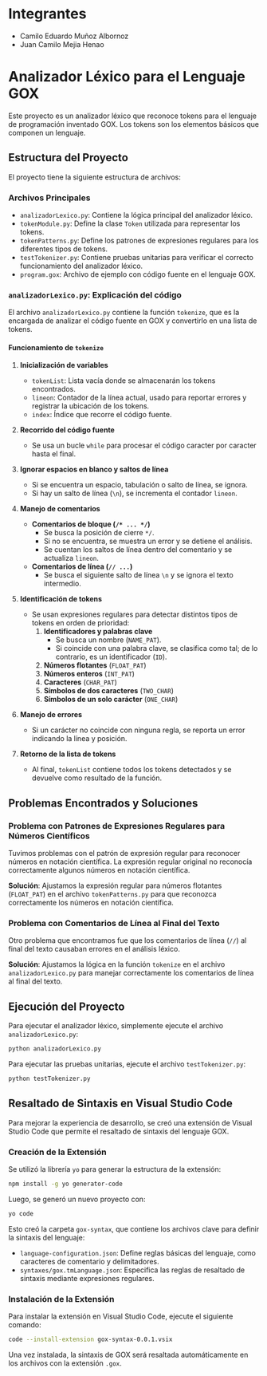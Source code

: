 # Integrantes
- Camilo Eduardo Muñoz Albornoz
- Juan Camilo Mejia Henao

# Analizador Léxico para el Lenguaje GOX

Este proyecto es un analizador léxico que reconoce tokens para el lenguaje de programación inventado GOX. Los tokens son los elementos básicos que componen un lenguaje.

## Estructura del Proyecto

El proyecto tiene la siguiente estructura de archivos:

### Archivos Principales

- `analizadorLexico.py`: Contiene la lógica principal del analizador léxico.
- `tokenModule.py`: Define la clase `Token` utilizada para representar los tokens.
- `tokenPatterns.py`: Define los patrones de expresiones regulares para los diferentes tipos de tokens.
- `testTokenizer.py`: Contiene pruebas unitarias para verificar el correcto funcionamiento del analizador léxico.
- `program.gox`: Archivo de ejemplo con código fuente en el lenguaje GOX.

### `analizadorLexico.py`: Explicación del código

El archivo `analizadorLexico.py` contiene la función `tokenize`, que es la encargada de analizar el código fuente en GOX y convertirlo en una lista de tokens.

#### **Funcionamiento de `tokenize`**

1. **Inicialización de variables**  
   - `tokenList`: Lista vacía donde se almacenarán los tokens encontrados.
   - `lineon`: Contador de la línea actual, usado para reportar errores y registrar la ubicación de los tokens.
   - `index`: Índice que recorre el código fuente.

2. **Recorrido del código fuente**  
   - Se usa un bucle `while` para procesar el código caracter por caracter hasta el final.

3. **Ignorar espacios en blanco y saltos de línea**  
   - Si se encuentra un espacio, tabulación o salto de línea, se ignora.
   - Si hay un salto de línea (`\n`), se incrementa el contador `lineon`.

4. **Manejo de comentarios**  
   - **Comentarios de bloque (`/* ... */`)**  
     - Se busca la posición de cierre `*/`.
     - Si no se encuentra, se muestra un error y se detiene el análisis.
     - Se cuentan los saltos de línea dentro del comentario y se actualiza `lineon`.
   - **Comentarios de línea (`// ...`)**  
     - Se busca el siguiente salto de línea `\n` y se ignora el texto intermedio.

5. **Identificación de tokens**  
   - Se usan expresiones regulares para detectar distintos tipos de tokens en orden de prioridad:
     1. **Identificadores y palabras clave**  
        - Se busca un nombre (`NAME_PAT`).
        - Si coincide con una palabra clave, se clasifica como tal; de lo contrario, es un identificador (`ID`).
     2. **Números flotantes** (`FLOAT_PAT`)
     3. **Números enteros** (`INT_PAT`)
     4. **Caracteres** (`CHAR_PAT`)
     5. **Símbolos de dos caracteres** (`TWO_CHAR`)
     6. **Símbolos de un solo carácter** (`ONE_CHAR`)

6. **Manejo de errores**  
   - Si un carácter no coincide con ninguna regla, se reporta un error indicando la línea y posición.

7. **Retorno de la lista de tokens**  
   - Al final, `tokenList` contiene todos los tokens detectados y se devuelve como resultado de la función.


## Problemas Encontrados y Soluciones

### Problema con Patrones de Expresiones Regulares para Números Científicos

Tuvimos problemas con el patrón de expresión regular para reconocer números en notación científica. La expresión regular original no reconocía correctamente algunos números en notación científica.

**Solución**: Ajustamos la expresión regular para números flotantes (`FLOAT_PAT`) en el archivo `tokenPatterns.py` para que reconozca correctamente los números en notación científica.

### Problema con Comentarios de Línea al Final del Texto

Otro problema que encontramos fue que los comentarios de línea (`//`) al final del texto causaban errores en el análisis léxico.

**Solución**: Ajustamos la lógica en la función `tokenize` en el archivo `analizadorLexico.py` para manejar correctamente los comentarios de línea al final del texto.

## Ejecución del Proyecto

Para ejecutar el analizador léxico, simplemente ejecute el archivo `analizadorLexico.py`:

```bash
python analizadorLexico.py
```

Para ejecutar las pruebas unitarias, ejecute el archivo `testTokenizer.py`:

```bash
python testTokenizer.py
```

## Resaltado de Sintaxis en Visual Studio Code

Para mejorar la experiencia de desarrollo, se creó una extensión de Visual Studio Code que permite el resaltado de sintaxis del lenguaje GOX.

### Creación de la Extensión

Se utilizó la librería `yo` para generar la estructura de la extensión:

```bash
npm install -g yo generator-code
```

Luego, se generó un nuevo proyecto con:

```bash
yo code
```

Esto creó la carpeta `gox-syntax`, que contiene los archivos clave para definir la sintaxis del lenguaje:

- `language-configuration.json`: Define reglas básicas del lenguaje, como caracteres de comentario y delimitadores.
- `syntaxes/gox.tmLanguage.json`: Especifica las reglas de resaltado de sintaxis mediante expresiones regulares.

### Instalación de la Extensión

Para instalar la extensión en Visual Studio Code, ejecute el siguiente comando:

```bash
code --install-extension gox-syntax-0.0.1.vsix
```

Una vez instalada, la sintaxis de GOX será resaltada automáticamente en los archivos con la extensión `.gox`.
